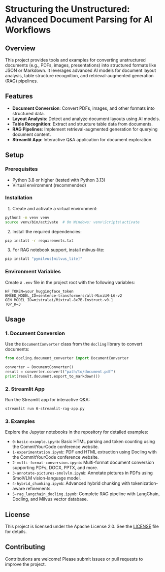 # Structuring the Unstructured: Advanced Document Parsing for AI Workflows

## Overview
This project provides tools and examples for converting unstructured documents (e.g., PDFs, images, presentations) into structured formats like JSON or Markdown. It leverages advanced AI models for document layout analysis, table structure recognition, and retrieval-augmented generation (RAG) pipelines. 

## Features
- **Document Conversion**: Convert PDFs, images, and other formats into structured data.
- **Layout Analysis**: Detect and analyze document layouts using AI models.
- **Table Recognition**: Extract and structure table data from documents.
- **RAG Pipelines**: Implement retrieval-augmented generation for querying document content.
- **Streamlit App**: Interactive Q&A application for document exploration.

## Setup

### Prerequisites
- Python 3.8 or higher (tested with Python 3.13)
- Virtual environment (recommended)

### Installation

1. Create and activate a virtual environment:
```bash
python3 -m venv venv
source venv/bin/activate  # On Windows: venv\Scripts\activate
```

2. Install the required dependencies:
```bash
pip install -r requirements.txt
```

3. For RAG notebook support, install milvus-lite:
```bash
pip install "pymilvus[milvus_lite]"
```

### Environment Variables
Create a `.env` file in the project root with the following variables:

```
HF_TOKEN=your_huggingface_token
EMBED_MODEL_ID=sentence-transformers/all-MiniLM-L6-v2
GEN_MODEL_ID=mistralai/Mixtral-8x7B-Instruct-v0.1
TOP_K=3
```

## Usage

### 1. Document Conversion
Use the `DocumentConverter` class from the `docling` library to convert documents:

```python
from docling.document_converter import DocumentConverter

converter = DocumentConverter()
result = converter.convert("path/to/document.pdf")
print(result.document.export_to_markdown())
```

### 2. Streamlit App
Run the Streamlit app for interactive Q&A:

```bash
streamlit run 6-streamlit-rag-app.py
```

### 3. Examples
Explore the Jupyter notebooks in the repository for detailed examples:
- `0-basic-example.ipynb`: Basic HTML parsing and token counting using the CommitYourCode conference website.
- `1-experimentation.ipynb`: PDF and HTML extraction using Docling with the CommitYourCode conference website.
- `2-multi-format-conversion.ipynb`: Multi-format document conversion supporting PDFs, DOCX, PPTX, and more.
- `3-annotate-pictures-smolvlm.ipynb`: Annotate pictures in PDFs using SmolVLM vision-language model.
- `4-hybrid_chunking.ipynb`: Advanced hybrid chunking with tokenization-aware refinements.
- `5-rag_langchain_docling.ipynb`: Complete RAG pipeline with LangChain, Docling, and Milvus vector database.

## License
This project is licensed under the Apache License 2.0. See the [LICENSE](LICENSE) file for details.

## Contributing
Contributions are welcome! Please submit issues or pull requests to improve the project.